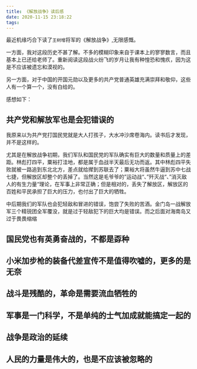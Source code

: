 ```yaml
---
title: 《解放战争》读后感
date: 2020-11-15 23:18:22
tags:
---
```


最近机缘巧合下读了`王树增`将军的《解放战争》,无限感慨。

一方面，我对这段历史不甚了解。不多的模糊印象来自于课本上的寥寥数言，而且基本上已还给老师了。重新阅读这段战火纷飞的岁月让我有种惶恐和愧疚，因为这是不应该被遗忘和漠视的。

另一方面，对于中国的开国元勋以及更多的共产党普通英雄充满崇拜和敬仰，这些人有一个算一个，没有白给的。

感想如下：

## 共产党和解放军也是会犯错误的

我原来以为共产党打国民党就是大人打孩子，大水冲沙席卷海内。读书后才发现，并不是这样的。

尤其是在解放战争初期，我们军队和国民党的军队确实有巨大的数量和质量上的差距。林彪打四平，粟裕打洼地，都是属于血战半天最后无功而返。其中林彪四平失败就被一路追到东北北方，差点就给撵到苏联去了；粟裕大将虽然牛逼到苏中七战七捷，但解放区却整个的丢掉了。当然这是毛爷爷的”运动战“、”歼灭战“、”消灭敌人的有生力量“理论，在军事上非常正确；但是相对的，丢失了解放区，解放区的百姓和平民承担了巨大的压力，也付出了巨大的牺牲。

中后期我们的军队也会犯轻敌和冒进的错误，饱尝了失败的苦酒。金门岛一战解放军三个精锐团全军覆没，就是过于轻敌犯下的巨大均是错误。而之后面对海南岛又过于畏畏缩缩

## 国民党也有英勇奋战的，不都是孬种

## 小米加步枪的装备代差宣传不是值得吹嘘的，更多的是无奈

## 战斗是残酷的，革命是需要流血牺牲的

## 军事是一门科学，不是单纯的士气加成就能搞定一起的

## 战争是政治的延续

## 人民的力量是伟大的，也是不应该被忽略的